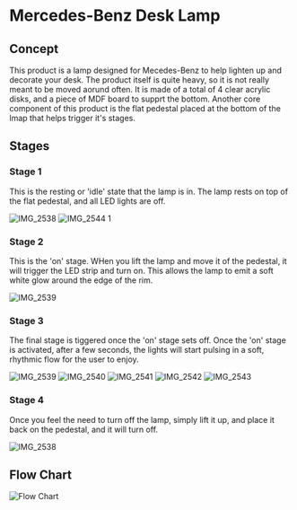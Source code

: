 # Mercedes-Benz Desk Lamp


## Concept
This product is a lamp designed for Mecedes-Benz to help lighten up and decorate your desk. The product itself is quite heavy, so it is not really meant to be moved aorund often. It is made of a total of 4 clear acrylic disks, and a piece of MDF board to supprt the bottom. Another core component of this product is the flat pedestal placed at the bottom of the lmap that helps trigger it's stages.

## Stages

### Stage 1 
This is the resting or 'idle' state that the lamp is in. The lamp rests on top of the flat pedestal, and all LED lights are off.

![IMG_2538](https://github.com/user-attachments/assets/acc0a66b-410a-4234-9525-28b6857cd012)
![IMG_2544 1](https://github.com/user-attachments/assets/036a60fa-fb94-4aa0-87e7-0ef00df64b97)


### Stage 2
This is the 'on' stage. WHen you lift the lamp and move it of the pedestal, it will trigger the LED strip and turn on. This allows the lamp to emit a soft white glow around the edge of the rim. 

![IMG_2539](https://github.com/user-attachments/assets/515ea135-4fcb-46f4-91db-62500e7a67ed)

### Stage 3
The final stage is tiggered once the 'on' stage sets off. Once the 'on' stage is activated, after a few seconds, the lights will start pulsing in a soft, rhythmic flow for the user to enjoy. 

![IMG_2539](https://github.com/user-attachments/assets/e2b6aff4-953d-4db2-84ea-d83af8d44a2a)
![IMG_2540](https://github.com/user-attachments/assets/e7e16391-8173-4304-a0f9-fad565e8e9cf)
![IMG_2541](https://github.com/user-attachments/assets/ad0d9d47-3fb9-41fe-b345-79aa48f6ac4e)
![IMG_2542](https://github.com/user-attachments/assets/69f8056c-5bf3-4320-b8fa-f01a4c46a7fd)
![IMG_2543](https://github.com/user-attachments/assets/4924a3c3-9d98-4915-87d0-c3abf41add3f)

### Stage 4
Once you feel the need to turn off the lamp, simply lift it up, and place it back on the pedestal, and it will turn off. 

![IMG_2538](https://github.com/user-attachments/assets/b81b08a8-7eab-4207-a118-b42e8c07a355)

## Flow Chart

![Flow Chart](https://github.com/user-attachments/assets/b62f7f38-a91f-4ba9-bfc1-112297c0166f)


